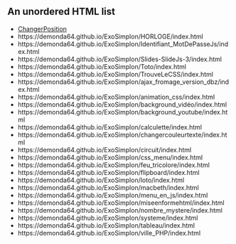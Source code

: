 
<html>
<body>

<h2>An unordered HTML list</h2>

<ul>
  <li><a href="https://demonda64.github.io/ExoSimplon/ChangerPosition/index.html">ChangerPosition</a></li>
  <li>https://demonda64.github.io/ExoSimplon/HORLOGE/index.html</li>
  <li>https://demonda64.github.io/ExoSimplon/Identifiant_MotDePasseJs/index.html</li>
  <li>https://demonda64.github.io/ExoSimplon/Slides-SlideJs-3/index.html</li>
  <li>https://demonda64.github.io/ExoSimplon/Toto/index.html</li>
  <li>https://demonda64.github.io/ExoSimplon/TrouveLeCSS/index.html</li>
  <li>https://demonda64.github.io/ExoSimplon/ajax_fromage_version_dbz/index.html</li>
  <li>https://demonda64.github.io/ExoSimplon/animation_css/index.html</li>
  <li>https://demonda64.github.io/ExoSimplon/background_vidéo/index.html</li>
  <li>https://demonda64.github.io/ExoSimplon/background_youtube/index.html</li>
  <li>https://demonda64.github.io/ExoSimplon/calculette/index.html</li>
  <li>https://demonda64.github.io/ExoSimplon/changercouleurtexte/index.html</li>
  <li>https://demonda64.github.io/ExoSimplon/circuit/index.html</li>
  <li>https://demonda64.github.io/ExoSimplon/css_menu/index.html</li>
  <li>https://demonda64.github.io/ExoSimplon/feu_tricolore/index.html</li>
  <li>https://demonda64.github.io/ExoSimplon/flipboard/index.html</li>
  <li>https://demonda64.github.io/ExoSimplon/loto/index.html</li>
  <li>https://demonda64.github.io/ExoSimplon/macbeth/index.html</li>
  <li>https://demonda64.github.io/ExoSimplon/menu_en_js/index.html</li>
  <li>https://demonda64.github.io/ExoSimplon/miseenformehtml/index.html</li>
  <li>https://demonda64.github.io/ExoSimplon/nombre_mystere/index.html</li>
  <li>https://demonda64.github.io/ExoSimplon/systeme/index.html</li>
  <li>https://demonda64.github.io/ExoSimplon/tableau/index.html</li>
  <li>https://demonda64.github.io/ExoSimplon/ville_PHP/index.html</li>
</ul>  

</body>
</html>
